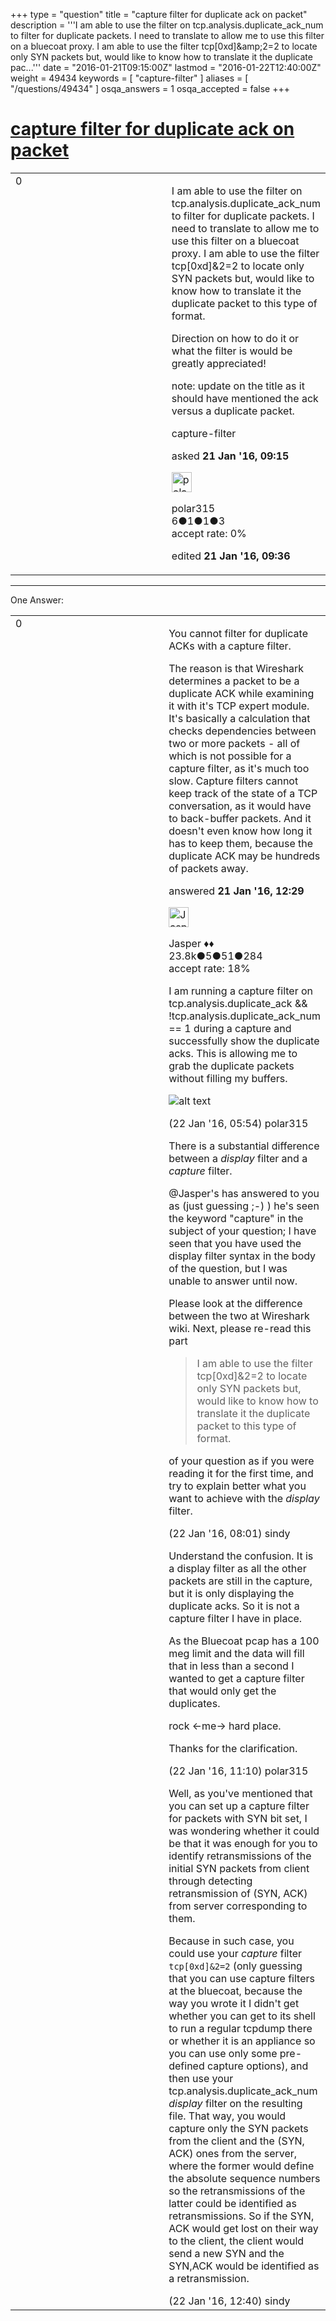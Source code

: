 +++
type = "question"
title = "capture filter for duplicate ack on packet"
description = '''I am able to use the filter on tcp.analysis.duplicate_ack_num to filter for duplicate packets. I need to translate to allow me to use this filter on a bluecoat proxy. I am able to use the filter tcp[0xd]&amp;amp;2=2 to locate only SYN packets but, would like to know how to translate it the duplicate pac...'''
date = "2016-01-21T09:15:00Z"
lastmod = "2016-01-22T12:40:00Z"
weight = 49434
keywords = [ "capture-filter" ]
aliases = [ "/questions/49434" ]
osqa_answers = 1
osqa_accepted = false
+++

<div class="headNormal">

# [capture filter for duplicate ack on packet](/questions/49434/capture-filter-for-duplicate-ack-on-packet)

</div>

<div id="main-body">

<div id="askform">

<table id="question-table" style="width:100%;"><colgroup><col style="width: 50%" /><col style="width: 50%" /></colgroup><tbody><tr class="odd"><td style="width: 30px; vertical-align: top"><div class="vote-buttons"><span id="post-49434-upvote" class="ajax-command post-vote up" rel="nofollow" title="I like this post (click again to cancel)"> </span><div id="post-49434-score" class="post-score" title="current number of votes">0</div><span id="post-49434-downvote" class="ajax-command post-vote down" rel="nofollow" title="I dont like this post (click again to cancel)"> </span> <span id="favorite-mark" class="ajax-command favorite-mark" rel="nofollow" title="mark/unmark this question as favorite (click again to cancel)"> </span><div id="favorite-count" class="favorite-count"></div></div></td><td><div id="item-right"><div class="question-body"><p>I am able to use the filter on tcp.analysis.duplicate_ack_num to filter for duplicate packets. I need to translate to allow me to use this filter on a bluecoat proxy. I am able to use the filter tcp[0xd]&amp;2=2 to locate only SYN packets but, would like to know how to translate it the duplicate packet to this type of format.</p><p>Direction on how to do it or what the filter is would be greatly appreciated!</p><p>note: update on the title as it should have mentioned the ack versus a duplicate packet.</p></div><div id="question-tags" class="tags-container tags"><span class="post-tag tag-link-capture-filter" rel="tag" title="see questions tagged &#39;capture-filter&#39;">capture-filter</span></div><div id="question-controls" class="post-controls"></div><div class="post-update-info-container"><div class="post-update-info post-update-info-user"><p>asked <strong>21 Jan '16, 09:15</strong></p><img src="https://secure.gravatar.com/avatar/f206413b6aa2b980cc2d0e3656a31f19?s=32&amp;d=identicon&amp;r=g" class="gravatar" width="32" height="32" alt="polar315&#39;s gravatar image" /><p><span>polar315</span><br />
<span class="score" title="6 reputation points">6</span><span title="1 badges"><span class="badge1">●</span><span class="badgecount">1</span></span><span title="1 badges"><span class="silver">●</span><span class="badgecount">1</span></span><span title="3 badges"><span class="bronze">●</span><span class="badgecount">3</span></span><br />
<span class="accept_rate" title="Rate of the user&#39;s accepted answers">accept rate:</span> <span title="polar315 has no accepted answers">0%</span></p></div><div class="post-update-info post-update-info-edited"><p><span> edited <strong>21 Jan '16, 09:36</strong> </span></p></div></div><div id="comments-container-49434" class="comments-container"></div><div id="comment-tools-49434" class="comment-tools"></div><div class="clear"></div><div id="comment-49434-form-container" class="comment-form-container"></div><div class="clear"></div></div></td></tr></tbody></table>

------------------------------------------------------------------------

<div class="tabBar">

<span id="sort-top"></span>

<div class="headQuestions">

One Answer:

</div>

</div>

<span id="49439"></span>

<div id="answer-container-49439" class="answer">

<table style="width:100%;"><colgroup><col style="width: 50%" /><col style="width: 50%" /></colgroup><tbody><tr class="odd"><td style="width: 30px; vertical-align: top"><div class="vote-buttons"><span id="post-49439-upvote" class="ajax-command post-vote up" rel="nofollow" title="I like this post (click again to cancel)"> </span><div id="post-49439-score" class="post-score" title="current number of votes">0</div><span id="post-49439-downvote" class="ajax-command post-vote down" rel="nofollow" title="I dont like this post (click again to cancel)"> </span></div></td><td><div class="item-right"><div class="answer-body"><p>You cannot filter for duplicate ACKs with a capture filter.</p><p>The reason is that Wireshark determines a packet to be a duplicate ACK while examining it with it's TCP expert module. It's basically a calculation that checks dependencies between two or more packets - all of which is not possible for a capture filter, as it's much too slow. Capture filters cannot keep track of the state of a TCP conversation, as it would have to back-buffer packets. And it doesn't even know how long it has to keep them, because the duplicate ACK may be hundreds of packets away.</p></div><div class="answer-controls post-controls"></div><div class="post-update-info-container"><div class="post-update-info post-update-info-user"><p>answered <strong>21 Jan '16, 12:29</strong></p><img src="https://secure.gravatar.com/avatar/c578ba2967741f25aebd6afef702f432?s=32&amp;d=identicon&amp;r=g" class="gravatar" width="32" height="32" alt="Jasper&#39;s gravatar image" /><p><span>Jasper ♦♦</span><br />
<span class="score" title="23806 reputation points"><span>23.8k</span></span><span title="5 badges"><span class="badge1">●</span><span class="badgecount">5</span></span><span title="51 badges"><span class="silver">●</span><span class="badgecount">51</span></span><span title="284 badges"><span class="bronze">●</span><span class="badgecount">284</span></span><br />
<span class="accept_rate" title="Rate of the user&#39;s accepted answers">accept rate:</span> <span title="Jasper has 263 accepted answers">18%</span></p></div></div><div id="comments-container-49439" class="comments-container"><span id="49452"></span><div id="comment-49452" class="comment"><div id="post-49452-score" class="comment-score"></div><div class="comment-text"><p>I am running a capture filter on tcp.analysis.duplicate_ack &amp;&amp; !tcp.analysis.duplicate_ack_num == 1 during a capture and successfully show the duplicate acks. This is allowing me to grab the duplicate packets without filling my buffers.</p><p><img src="https://osqa-ask.wireshark.org/upfiles/dup-ack.jpg" alt="alt text" /></p></div><div id="comment-49452-info" class="comment-info"><span class="comment-age">(22 Jan '16, 05:54)</span> <span class="comment-user userinfo">polar315</span></div></div><span id="49460"></span><div id="comment-49460" class="comment"><div id="post-49460-score" class="comment-score"></div><div class="comment-text"><p>There is a substantial difference between a <em>display</em> filter and a <em>capture</em> filter.</p><p><span>@Jasper</span>'s has answered to you as (just guessing ;-) ) he's seen the keyword "capture" in the subject of your question; I have seen that you have used the display filter syntax in the body of the question, but I was unable to answer until now.</p><p>Please look at the difference between the two at Wireshark wiki. Next, please re-read this part</p><blockquote><p>I am able to use the filter tcp[0xd]&amp;2=2 to locate only SYN packets but, would like to know how to translate it the duplicate packet to this type of format.</p></blockquote><p>of your question as if you were reading it for the first time, and try to explain better what you want to achieve with the <em>display</em> filter.</p></div><div id="comment-49460-info" class="comment-info"><span class="comment-age">(22 Jan '16, 08:01)</span> <span class="comment-user userinfo">sindy</span></div></div><span id="49462"></span><div id="comment-49462" class="comment"><div id="post-49462-score" class="comment-score"></div><div class="comment-text"><p>Understand the confusion. It is a display filter as all the other packets are still in the capture, but it is only displaying the duplicate acks. So it is not a capture filter I have in place.</p><p>As the Bluecoat pcap has a 100 meg limit and the data will fill that in less than a second I wanted to get a capture filter that would only get the duplicates.</p><p>rock &lt;-me-&gt; hard place.</p><p>Thanks for the clarification.</p></div><div id="comment-49462-info" class="comment-info"><span class="comment-age">(22 Jan '16, 11:10)</span> <span class="comment-user userinfo">polar315</span></div></div><span id="49464"></span><div id="comment-49464" class="comment"><div id="post-49464-score" class="comment-score"></div><div class="comment-text"><p>Well, as you've mentioned that you can set up a capture filter for packets with SYN bit set, I was wondering whether it could be that it was enough for you to identify retransmissions of the initial SYN packets from client through detecting retransmission of (SYN, ACK) from server corresponding to them.</p><p>Because in such case, you could use your <em>capture</em> filter <code>tcp[0xd]&amp;2=2</code> (only guessing that you can use capture filters at the bluecoat, because the way you wrote it I didn't get whether you can get to its shell to run a regular tcpdump there or whether it is an appliance so you can use only some pre-defined capture options), and then use your tcp.analysis.duplicate_ack_num <em>display</em> filter on the resulting file. That way, you would capture only the SYN packets from the client and the (SYN, ACK) ones from the server, where the former would define the absolute sequence numbers so the retransmissions of the latter could be identified as retransmissions. So if the SYN, ACK would get lost on their way to the client, the client would send a new SYN and the SYN,ACK would be identified as a retransmission.</p></div><div id="comment-49464-info" class="comment-info"><span class="comment-age">(22 Jan '16, 12:40)</span> <span class="comment-user userinfo">sindy</span></div></div></div><div id="comment-tools-49439" class="comment-tools"></div><div class="clear"></div><div id="comment-49439-form-container" class="comment-form-container"></div><div class="clear"></div></div></td></tr></tbody></table>

</div>

<div class="paginator-container-left">

</div>

</div>

</div>

